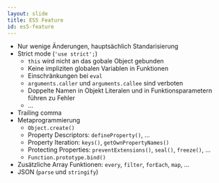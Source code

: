 ```yaml
---
layout: slide
title: ES5 Feature
id: es5-feature
---
```

* Nur wenige Änderungen, hauptsächlich Standarisierung
* Strict mode (`'use strict';`)
  + `this` wird nicht an das gobale Object gebunden
  + Keine impliziten globalen Variablen in Funktionen
  + Einschränkungen bei `eval`
  + `arguments.caller` und `arguments.callee` sind verboten
  + Doppelte Namen in Objekt Literalen und in Funktionsparametern führen zu Fehler
  + ...
* Trailing comma
* Metaprogrammierung
  + `Object.create()`
  + Property Descriptors: `defineProperty()`, ...
  + Property Iteration: `keys()`, `getOwnPropertyNames()`
  + Protecting Properties: `preventExtensions()`, `seal()`, `freeze()`, ...
  + `Function.prototype.bind()`
* Zusätzliche Array Funktionen: `every`, `filter`, `forEach`, `map`, ...
* JSON (`parse` und `stringify`)
